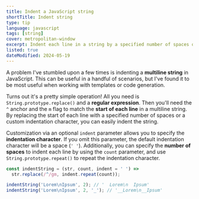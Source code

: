 ```yaml
---
title: Indent a JavaScript string
shortTitle: Indent string
type: tip
language: javascript
tags: [string]
cover: metropolitan-window
excerpt: Indent each line in a string by a specified number of spaces or a custom indentation character.
listed: true
dateModified: 2024-05-19
---
```


A problem I've stumbled upon a few times is indenting a **multiline string** in JavaScript. This can be useful in a handful of scenarios, but I've found it to be most useful when working with templates or code generation.

Turns out it's a pretty simple operation! All you need is `String.prototype.replace()` and a **regular expression**. Then you'll need the `^` anchor and the `m` flag to match the **start of each line** in a multiline string. By replacing the start of each line with a specified number of spaces or a custom indentation character, you can easily indent the string.

Customization via an optional `indent` parameter allows you to specify the **indentation character**. If you omit this parameter, the default indentation character will be a space (`' '`). Additionally, you can specify the **number of spaces** to indent each line by using the `count` parameter, and use `String.prototype.repeat()` to repeat the indentation character.

```js
const indentString = (str, count, indent = ' ') =>
  str.replace(/^/gm, indent.repeat(count));

indentString('Lorem\nIpsum', 2); // '  Lorem\n  Ipsum'
indentString('Lorem\nIpsum', 2, '_'); // '__Lorem\n__Ipsum'
```
